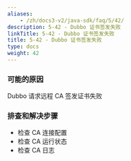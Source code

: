```yaml
---
aliases:
    - /zh/docs3-v2/java-sdk/faq/5/42/
description: 5-42 - Dubbo 证书签发失败
linkTitle: 5-42 - Dubbo 证书签发失败
title: 5-42 - Dubbo 证书签发失败
type: docs
weight: 42
---
```



### 可能的原因

Dubbo 请求远程 CA 签发证书失败

### 排查和解决步骤

- 检查 CA 连接配置
- 检查 CA 运行状态
- 检查 CA 日志